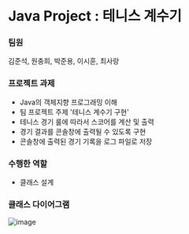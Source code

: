# Java Project : 테니스 계수기
### 팀원
김준석, 원충희, 박준용, 이시훈, 최사랑
### 프로젝트 과제
- Java의 객체지향 프로그래밍 이해  
- 팀 프로젝트 주제 '테니스 계수기 구현'  
- 테니스 경기 룰에 따라서 스코어를 계산 및 출력 
- 경기 결과를 콘솔창에 출력될 수 있도록 구현  
- 콘솔창에 출력된 경기 기록을 로그 파일로 저장

### 수행한 역할
- 클래스 설계

### 클래스 다이어그램
![image](https://github.com/user-attachments/assets/0ee13462-781a-4fa5-9210-4393c3183c4c)

